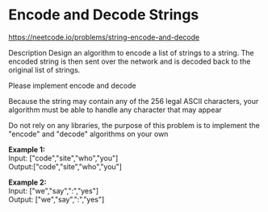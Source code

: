 # Encode and Decode Strings
https://neetcode.io/problems/string-encode-and-decode

Description
Design an algorithm to encode a list of strings to a string. The encoded string is then sent over the network and is decoded back to the original list of strings.

Please implement encode and decode

Because the string may contain any of the 256 legal ASCII characters, your algorithm must be able to handle any character that may appear

Do not rely on any libraries, the purpose of this problem is to implement the "encode" and "decode" algorithms on your own

<b>Example 1:</b>\
Input: ["code","site","who","you"]\
Output:["code","site","who","you"]

<b>Example 2:</b>\
Input: ["we","say",":","yes"]\
Output: ["we","say",":","yes"]